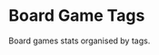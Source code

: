 # Board Game Tags

Board games stats organised by tags.

<ClientOnly>
  <BoardGameTagBrowser />
</ClientOnly>